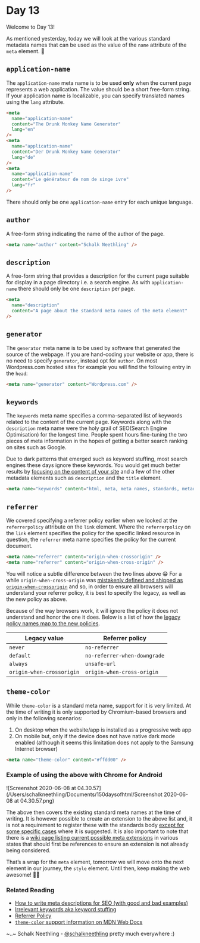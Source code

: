 # Day 13

Welcome to Day 13!

As mentioned yesterday, today we will look at the various standard metadata names that can be used as the value of the `name` attribute of the `meta` element. 🎡

## `application-name`

The `application-name` meta name is to be used **only** when the current page represents a web application. The value should be a short free-form string. If your application name is localizable, you can specify translated names using the `lang` attribute.

```html
<meta
  name="application-name"
  content="The Drunk Monkey Name Generator"
  lang="en"
/>
<meta
  name="application-name"
  content="Der Drunk Monkey Name Generator"
  lang="de"
/>
<meta
  name="application-name"
  content="Le générateur de nom de singe ivre"
  lang="fr"
/>
```

There should only be one `application-name` entry for each unique language.

## `author`

A free-form string indicating the name of the author of the page.

```html
<meta name="author" content="Schalk Neethling" />
```

## `description`

A free-form string that provides a description for the current page suitable for display in a page directory i.e. a search engine. As with `application-name` there should only be one `description` per page.

```html
<meta
  name="description"
  content="A page about the standard meta names of the meta element"
/>
```

## `generator`

The `generator` meta name is to be used by software that generated the source of the webpage. If you are hand-coding your website or app, there is no need to specify `generator`, instead opt for `author`. On most Wordpress.com hosted sites for example you will find the following entry in the `head`:

```html
<meta name="generator" content="Wordpress.com" />
```

## `keywords`

The `keywords` meta name specifies a comma-separated list of keywords related to the content of the current page. Keywords along with the `description` meta name were the holy grail of SEO(Search Engine Optimisation) for the longest time. People spent hours fine-tuning the two pieces of meta information in the hopes of getting a better search ranking on sites such as Google.

Due to dark patterns that emerged such as keyword stuffing, most search engines these days ignore these keywords. You would get much better results by [focusing on the content of your site](https://searchengineland.com/guide/seo/html-code-search-engine-ranking) and a few of the other metadata elements such as `description` and the `title` element.

```html
<meta name="keywords" content="html, meta, meta names, standards, metadata" />
```

## `referrer`

We covered specifying a referrer policy earlier when we looked at the `referrerpolicy` attribute on the `link` element. Where the `referrerpolicy` on the `link` element specifies the policy for the specific linked resource in question, the `referrer` meta name specifies the policy for the current document.

```html
<meta name="referrer" content="origin-when-crossorigin" />
<meta name="referrer" content="origin-when-cross-origin" />
```

You will notice a subtle difference between the two lines above 😁 For a while `origin-when-cross-origin` was [mistakenly defined and shipped as `origin-when-crossorigin`](https://lists.w3.org/Archives/Public/public-webappsec/2015May/0064.html) and so, in order to ensure all browsers will understand your referrer policy, it is best to specify the legacy, as well as the new policy as above.

Because of the way browsers work, it will ignore the policy it does not understand and honor the one it does. Below is a list of how the [legacy policy names map to the new policies](https://html.spec.whatwg.org/#meta-referrer).

| Legacy value              | Referrer policy              |
| ------------------------- | ---------------------------- |
| `never`                   | `no-referrer`                |
| `default`                 | `no-referrer-when-downgrade` |
| `always`                  | `unsafe-url`                 |
| `origin-when-crossorigin` | `origin-when-cross-origin`   |

## `theme-color`

While `theme-color` is a standard meta name, support for it is very limited. At the time of writing it is only supported by Chromium-based browsers and only in the following scenarios:

1. On desktop when the website/app is installed as a progressive web app
2. On mobile but, only if the device does not have native dark mode enabled (although it seems this limitation does not apply to the Samsung Internet browser)

```html
<meta name="theme-color" content="#ffdd00" />
```

### Example of using the above with Chrome for Android

![Screenshot 2020-06-08 at 04.30.57](/Users/schalkneethling/Documents/150daysofhtml/Screenshot 2020-06-08 at 04.30.57.png)

The above then covers the existing standard meta names at the time of writing. It is however possible to create an extension to the above list and, it is not a requirement to register these with the standards body [except for some specific cases](https://html.spec.whatwg.org/#other-metadata-names) where it is suggested. It is also important to note that there is a [wiki page listing current possible meta extensions](https://wiki.whatwg.org/wiki/MetaExtensions) in various states that should first be references to ensure an extension is not already being considered.

That’s a wrap for the `meta` element, tomorrow we will move onto the next element in our journey, the `style` element. Until then, keep making the web awesome! 🧘‍♀️

### Related Reading

- [How to write meta descriptions for SEO (with good and bad examples)](https://www.searchenginewatch.com/2016/05/26/how-to-write-meta-descriptions-for-seo-with-good-and-bad-examples/)
- [Irrelevant keywords aka keyword stuffing](https://support.google.com/webmasters/answer/66358?hl=en)
- [Referrer Policy](https://w3c.github.io/webappsec-referrer-policy/)
- [`theme-color` support information on MDN Web Docs](https://developer.mozilla.org/en-US/docs/Web/HTML/Element/meta/name/theme-color#Browser_compatibility)

~..~
Schalk Neethling - [@schalkneethling](https://twitter.com/schalkneethling) pretty much everywhere :)
